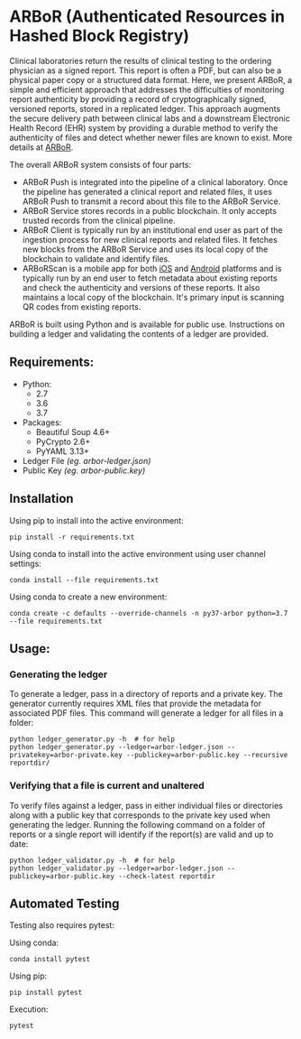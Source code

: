 # ARBoR (Authenticated Resources in Hashed Block Registry)

Clinical laboratories return the results of clinical testing to the ordering physician as a signed report. This report is often a PDF, but can also be a physical paper copy or a structured data format. Here, we present ARBoR, a simple and efficient approach that addresses the difficulties of monitoring report authenticity by providing a record of cryptographically signed, versioned reports, stored in a replicated ledger. This approach augments the secure delivery path between clinical labs and a downstream Electronic Health Record (EHR) system by providing a durable method to verify the authenticity of files and detect whether newer files are known to exist. More details at <a href='https://www.biorxiv.org/content/10.1101/567875v1'>ARBoR</a>.

The overall ARBoR system consists of four parts:
- ARBoR Push is integrated into the pipeline of a clinical laboratory. Once the pipeline has generated a clinical report and related files, it uses ARBoR Push to transmit a record about this file to the ARBoR Service.
- ARBoR Service stores records in a public blockchain. It only accepts trusted records from the clinical pipeline.
- ARBoR Client is typically run by an institutional end user as part of the ingestion process for new clinical reports and related files. It fetches new blocks from the ARBoR Service and uses its local copy of the blockchain to validate and identify files.
- ARBoRScan  is a mobile app for both <a href='https://goo.gl/QZXpqg' target="_blank">iOS</a> and <a href='https://goo.gl/cLdKB8' target="_blank">Android</a> platforms and is typically run by an end user to fetch metadata about existing reports and check the authenticity and versions of these reports. It also maintains a local copy of the blockchain. It's primary input is scanning QR codes from existing reports.

ARBoR is built using Python and is available for public use. Instructions on  building a ledger and validating the contents of a ledger are provided.

## Requirements:

- Python:
    - 2.7
    - 3.6
    - 3.7
- Packages:
    - Beautiful Soup 4.6+
    - PyCrypto 2.6+
    - PyYAML 3.13+
- Ledger File *(eg. arbor-ledger.json)*
- Public Key *(eg. arbor-public.key)*

## Installation

Using pip to install into the active environment:

    pip install -r requirements.txt

Using conda to install into the active environment using user channel settings:

    conda install --file requirements.txt

Using conda to create a new environment:

    conda create -c defaults --override-channels -n py37-arbor python=3.7 --file requirements.txt

## Usage:

### Generating the ledger

To generate a ledger, pass in a directory of reports and a private key. The generator currently requires XML files that provide the metadata for associated PDF files. This command will generate a ledger for all files in a folder:

    python ledger_generator.py -h  # for help
    python ledger_generator.py --ledger=arbor-ledger.json --privatekey=arbor-private.key --publickey=arbor-public.key --recursive reportdir/

### Verifying that a file is current and unaltered

To verify files against a ledger, pass in either individual files or directories along with a public key that corresponds to the private key used when generating the ledger. Running the following command on a folder of reports or a single report will identify if the report(s) are valid and up to date:

    python ledger_validator.py -h  # for help
    python ledger_validator.py --ledger=arbor-ledger.json --publickey=arbor-public.key --check-latest reportdir

## Automated Testing

Testing also requires pytest:

Using conda:

    conda install pytest

Using pip:

    pip install pytest

Execution:

    pytest
